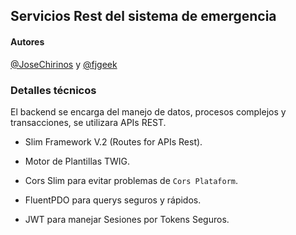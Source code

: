 ## Servicios Rest del sistema de emergencia

#### Autores
[@JoseChirinos](http://josechirinos.com) y  [@fjgeek](https://github.com/Fjgeek)

### Detalles técnicos

El backend se encarga del manejo de datos, procesos complejos y transacciones, se utilizara APIs REST.

- Slim Framework V.2 (Routes for APIs Rest).

- Motor de Plantillas TWIG.

- Cors Slim para evitar problemas de `Cors Plataform`.

- FluentPDO para querys seguros y rápidos.

- JWT para manejar Sesiones por Tokens Seguros.